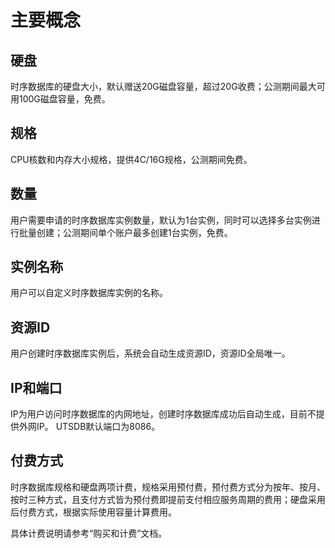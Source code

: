 # 主要概念

## 硬盘
 时序数据库的硬盘大小，默认赠送20G磁盘容量，超过20G收费；公测期间最大可用100G磁盘容量，免费。

## 规格
CPU核数和内存大小规格，提供4C/16G规格，公测期间免费。 

## 数量 
用户需要申请的时序数据库实例数量，默认为1台实例，同时可以选择多台实例进行批量创建；公测期间单个账户最多创建1台实例，免费。 

## 实例名称
 用户可以自定义时序数据库实例的名称。 

## 资源ID
用户创建时序数据库实例后，系统会自动生成资源ID，资源ID全局唯一。

## IP和端口
IP为用户访问时序数据库的内网地址，创建时序数据库成功后自动生成，目前不提供外网IP。
UTSDB默认端口为8086。

## 付费方式 
时序数据库规格和硬盘两项计费，规格采用预付费，预付费方式分为按年、按月、按时三种方式，且支付方式皆为预付费即提前支付相应服务周期的费用；硬盘采用后付费方式，根据实际使用容量计算费用。

具体计费说明请参考“购买和计费”文档。

